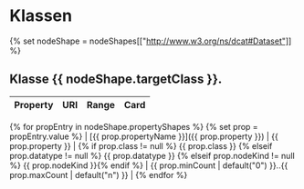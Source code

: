 # Klassen

{% set nodeShape = nodeShapes[["http://www.w3.org/ns/dcat#Dataset"]] %}
## Klasse {{ nodeShape.targetClass }}.

| Property                                     | URI                       | Range                | Card        |
|----------------------------------------------|---------------------------|----------------------|-------------|
{% for propEntry in nodeShape.propertyShapes %}
{% set prop = propEntry.value %}
| [{{ prop.propertyName }}]({{ prop.property }}) |  {{ prop.property }} | {% if prop.class != null %} {{ prop.class }} {% elseif prop.datatype != null %} {{ prop.datatype }} {% elseif prop.nodeKind != null %} {{ prop.nodeKind }}{% endif %} | {{ prop.minCount | default("0") }}..{{ prop.maxCount | default("n") }} |
{% endfor %}
